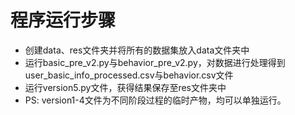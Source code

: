 # 程序运行步骤
- 创建data、res文件夹并将所有的数据集放入data文件夹中
- 运行basic_pre_v2.py与behavior_pre_v2.py，对数据进行处理得到user_basic_info_processed.csv与behavior.csv文件
- 运行version5.py文件，获得结果保存至res文件夹中
- PS: version1-4文件为不同阶段过程的临时产物，均可以单独运行。
